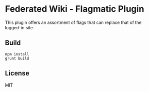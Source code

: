 # Federated Wiki - Flagmatic Plugin

This plugin offers an assortment of flags that can replace that of the logged-in site.

## Build

    npm install
    grunt build

## License

MIT

